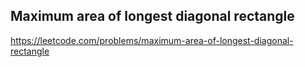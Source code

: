 ## Maximum area of longest diagonal rectangle
https://leetcode.com/problems/maximum-area-of-longest-diagonal-rectangle

